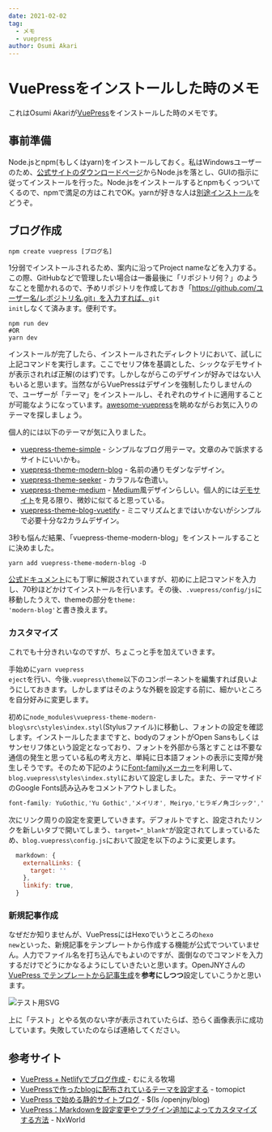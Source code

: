 ```yaml
---
date: 2021-02-02
tag: 
  - メモ
  - vuepress
author: Osumi Akari
---
```

# VuePressをインストールした時のメモ

これはOsumi Akariが[VuePress](https://vuepress.vuejs.org/)をインストールした時のメモです。

## 事前準備
Node.jsとnpm(もしくはyarn)をインストールしておく。私はWindowsユーザーのため、[公式サイトのダウンロードページ](https://nodejs.org/ja/download/)からNode.jsを落とし、GUIの指示に従ってインストールを行った。Node.jsをインストールするとnpmもくっついてくるので、npmで満足の方はこれでOK。yarnが好きな人は[別途インストール](https://yarnpkg.com/)をどうぞ。

## ブログ作成
```
npm create vuepress [ブログ名]
```
1分弱でインストールされるため、案内に沿ってProject nameなどを入力する。この際、GitHubなどで管理したい場合は一番最後に「リポジトリ何？」のようなことを聞かれるので、予めリポジトリを作成しておき「https://github.com/ユーザー名/レポジトリ名.git」を入力すれば、<code>git init</code>しなくて済みます。便利です。

```
npm run dev
#OR
yarn dev
```
インストールが完了したら、インストールされたディレクトリにおいて、試しに上記コマンドを実行します。ここでセリフ体を基調とした、シックなデモサイトが表示されれば正解(のはず)です。しかしながらこのデザインが好みではない人もいると思います。当然ながらVuePressはデザインを強制したりしませんので、ユーザーが「テーマ」をインストールし、それぞれのサイトに適用することが可能なようになっています。[awesome-vuepress](https://github.com/vuepress/awesome-vuepress)を眺めながらお気に入りのテーマを探しましょう。

個人的には以下のテーマが気に入りました。
* [vuepress-theme-simple](https://github.com/viko16/vuepress-theme-simple) - シンプルなブログ用テーマ。文章のみで訴求するサイトにいいかも。
* [vuepress-theme-modern-blog](https://github.com/z3by/vuepress-theme-modern-blog) - 名前の通りモダンなデザイン。
* [vuepress-theme-seeker](https://github.com/wensonsmith/vuepress-theme-seeker) - カラフルな色遣い。
* [vuepress-theme-medium](https://github.com/z3by/vuepress-theme-medium) - [Medium](https://medium.com/)風デザインらしい。個人的には[デモサイト](https://vuepress-theme-medium.z3by.com/)を見る限り、微妙に似てると思っている。
* [vuepress-theme-blog-vuetify](https://github.com/ttskch/vuepress-theme-blog-vuetify/) - ミニマリズムとまではいかないがシンプルで必要十分な2カラムデザイン。

3秒も悩んだ結果、「vuepress-theme-modern-blog」をインストールすることに決めました。
```
yarn add vuepress-theme-modern-blog -D
```
[公式ドキュメント](https://github.com/z3by/vuepress-theme-modern-blog/blob/master/README.md)にも丁寧に解説されていますが、初めに上記コマンドを入力し、70秒ほどかけてインストールを行います。その後、<code>.vuepress/config/js</code>に移動したうえで、themeの部分を<code>theme: 'modern-blog'</code>と書き換えます。

### カスタマイズ
これでも十分きれいなのですが、ちょこっと手を加えていきます。

手始めに<code>yarn vuepress eject</code>を行い、今後<code>.vuepress\theme</code>以下のコンポーネントを編集すれば良いようにしておきます。しかしまずはそのような外観を設定する前に、細かいところを自分好みに変更します。

初めに<code>node_modules\vuepress-theme-modern-blog\src\styles\index.styl</code>(Stylusファイル)に移動し、フォントの設定を確認します。インストールしたままですと、bodyのフォントがOpen Sansもしくはサンセリフ体という設定となっており、フォントを外部から落とすことは不要な通信の発生と思っている私の考え方と、単純に日本語フォントの表示に支障が発生しそうです。そのため下記のように[Font-familyメーカー](https://saruwakakun.com/font-family)を利用して、<code>blog\.vuepress\styles\index.styl</code>において設定しました。また、テーマサイドのGoogle Fonts読み込みをコメントアウトしました。
```css
font-family: YuGothic,'Yu Gothic','メイリオ', Meiryo,'ヒラギノ角ゴシック','Hiragino Sans','TsukuARdGothic-Regular','Segoe UI','Helvetica','Arial',sans-serif;
```

次にリンク周りの設定を変更していきます。デフォルトですと、設定されたリンクを新しいタブで開いてしまう、<code>target="_blank"</code>が設定されてしまっているため、<code>blog\.vuepress\config.js</code>において設定を以下のように変更します。
```javascript
  markdown: {
    externalLinks: {
      target: ''
    },
    linkify: true,
  }
```

### 新規記事作成
なぜだか知りませんが、VuePressにはHexoでいうところの<code>hexo new</code>といった、新規記事をテンプレートから作成する機能が公式でついていません。人力でファイル名を打ち込んでもよいのですが、面倒なのでコマンドを入力するだけでどうにかなるようにしていきたいと思います。OpenJNYさんの[VuePress でテンプレートから記事生成](https://qiita.com/OpenJNY/items/9b6f23ac7ec863ea7255)を**参考にしつつ**設定していこうかと思います。

![テスト用SVG](/images/test.svg)

上に「テスト」とやる気のない字が表示されていたらば、恐らく画像表示に成功しています。失敗していたのならば連絡してください。

## 参考サイト
* [VuePress + Netlifyでブログ作成 ](https://meuniere.dev/posts/2020/08/06/create-vuepress.html) - むにえる牧場
* [VuePressで作ったblogに配布されているテーマを設定する](https://qiita.com/tomopict/items/9da7cf28c9bcd5f933cb) - tomopict
* [VuePress で始める静的サイトブログ](https://openjny.github.io/posts/2019/12/28/hello-vuepress/) - $(ls /openjny/blog)
* [VuePress：Markdownを設定変更やプラグイン追加によってカスタマイズする方法](https://www.nxworld.net/vuepress-markdown-customize.html) - NxWorld